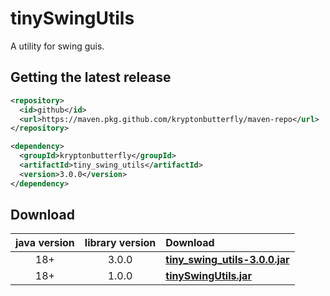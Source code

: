 # tinySwingUtils
A utility for swing guis.

## Getting the latest release

```xml
<repository>
  <id>github</id>
  <url>https://maven.pkg.github.com/kryptonbutterfly/maven-repo</url>
</repository>
```

```xml
<dependency>
  <groupId>kryptonbutterfly</groupId>
  <artifactId>tiny_swing_utils</artifactId>
  <version>3.0.0</version>
</dependency>
```

## Download
java version | library version | Download
:----------: | :-------------: | :-------
18+          | 3.0.0           | [**tiny_swing_utils-3.0.0.jar**](https://github-registry-files.githubusercontent.com/731108692/0fe5db80-b65d-11ee-84c6-7ee4d91b354c?X-Amz-Algorithm=AWS4-HMAC-SHA256&X-Amz-Credential=AKIAVCODYLSA53PQK4ZA%2F20240118%2Fus-east-1%2Fs3%2Faws4_request&X-Amz-Date=20240118T225607Z&X-Amz-Expires=300&X-Amz-Signature=a0f1f7061ed7f96e51b995ab9742cca1ab27c4cd70bf8d6bfde5c6095c259e0f&X-Amz-SignedHeaders=host&actor_id=0&key_id=0&repo_id=731108692&response-content-disposition=filename%3Dtiny_swing_utils-3.0.0.jar&response-content-type=application%2Foctet-stream)
18+          | 1.0.0           | [**tinySwingUtils.jar**](https://github.com/kryptonbutterfly/tinySwingUtils/releases/download/v1.0.0/tinySwingUtils.jar)
